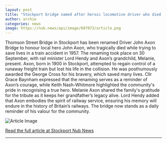```yaml
---
layout: post
title: "Stockport bridge named after heroic locomotive driver who died trying to stop a runaway train"
author: archie
categories: news
image: https://nub.news/api/image/697073/article.png
---
```

Thomson Street Bridge in Stockport has been renamed Driver John Axon Bridge to honour local hero John Axon, who tragically died while trying to save lives in a train accident in 1957. The renaming took place on 30 September, with rail minister Lord Hendy and Axon’s grandchild, Melanie, present. Axon, born in 1900 in Stockport, attempted to regain control of a runaway freight train but lost his life in the collision. He was posthumously awarded the George Cross for his bravery, which saved many lives. Cllr Grace Baynham expressed that the renaming serves as a reminder of Axon’s courage, while Keith Nash-Whitmore highlighted the community's pride in recognising a true hero. Melanie Axon shared the family's gratitude for the tribute as it keeps her grandfather’s legacy alive. Lord Hendy added that Axon embodies the spirit of railway service, ensuring his memory will endure in the history of Britain’s railways. The bridge now stands as a daily reminder of his valour for the community.

![Article Image](https://nub.news/api/image/697073/article.png)

[Read the full article at Stockport Nub News](https://stockport.nub.news/news/local-news/stockport-bridge-named-after-heroic-locomotive-driver-who-died-trying-to-stop-a-runaway-train-273899)

---
